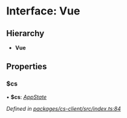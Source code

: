 # Interface: Vue

## Hierarchy

* **Vue**

## Properties

###  $cs

• **$cs**: *[AppState](../classes/_cs_client_src_services_app_state_.appstate.md)*

*Defined in [packages/cs-client/src/index.ts:84](https://github.com/TNOCS/csnext/blob/34474da7/packages/cs-client/src/index.ts#L84)*
